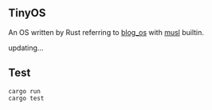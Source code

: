 ## TinyOS

An OS written by Rust referring to [blog_os](https://os.phil-opp.com/) with [musl](https://musl-libc.org/) builtin.

updating...


## Test

```
cargo run
cargo test
```
